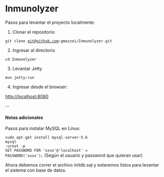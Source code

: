 # Inmunolyzer

Pasos para levantar el proyecto localmente:

1) Clonar el repositorio:

<code>git clone git@github.com:gmazzei/Inmunolyzer.git</code>

2) Ingresar al directorio

<code>cd Inmunolyzer</code>

3) Levantar Jetty

<code>mvn jetty:run</code>

4) Ingresar desde el browser:  

<a href="http://localhost:8080">http://localhost:8080</a>

--


<h4>Notas adicionales</h4>
Pasos para instalar MySQL en Linux:

<code>sudo apt-get install mysql-server-5.6</code>
<br>
<code>mysql -uroot -p</code>
<br>
<code>SET PASSWORD FOR 'xxxx'@'localhost' = PASSWORD('xxxx');</code> (Según el usuario y password que quieran usar)
<br>

Ahora debemos correr el archivo initdb.sql y estaremos listos para levantar el sistema con base de datos.
